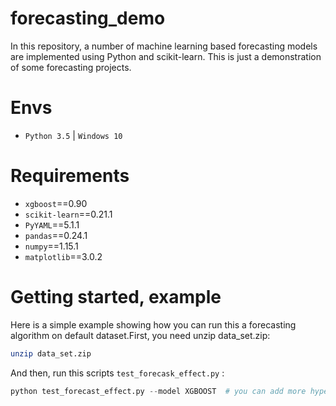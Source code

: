 # forecasting_demo
In this repository, a number of machine learning based forecasting models are implemented using Python and scikit-learn. This is just a demonstration of some forecasting projects.

# Envs

+ `Python 3.5` | `Windows 10`



# Requirements

+ `xgboost`==0.90
+ `scikit-learn`==0.21.1
+ `PyYAML`==5.1.1
+ `pandas`==0.24.1
+ `numpy`==1.15.1
+ `matplotlib`==3.0.2



# Getting started, example

Here is a simple example showing how you can run this a forecasting algorithm on default dataset.First, you need unzip data_set.zip:

```bash
unzip data_set.zip
```

And then, run this scripts `test_forecask_effect.py` :

```python
python test_forecast_effect.py --model XGBOOST  # you can add more hyperparameters
```



